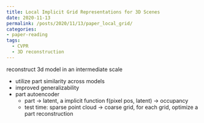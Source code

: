 ```yaml
---
title: Local Implicit Grid Representations for 3D Scenes
date: 2020-11-13
permalink: /posts/2020/11/13/paper_local_grid/
categories:
- paper-reading
tags:
  - CVPR
  - 3D reconstruction
---
```


reconstruct 3d model in an intermediate scale
- utilize part similarity across models
- improved generalizability
- part autoencoder
  - part -> latent, a implicit function f(pixel pos, latent) -> occupancy
  - test time: sparse point cloud -> coarse grid, for each grid, optimize a part reconstruction